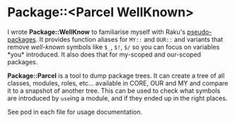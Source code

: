 # Package::\<Parcel WellKnown>

I wrote **Package::WellKnow** to familiarise myself with Raku's [pseudo-packages](https://docs.raku.org/language/packages). It provides function aliases for `MY::` and `OUR::` and variants that remove _well-known_ symbols like `$_`, `$!`, `$/` so you can focus on variables \*you\* introduced. It also does that for my-scoped and our-scoped packages. 

**Package::Parcel** is a tool to dump package trees. It can create a tree of all classes, modules, roles, etc… available in CORE, OUR and MY and compare it to a snapshot of another tree. This can be used to check what symbols are introduced by `use`ing a module, and if they ended up in the right places.

See pod in each file for usage documentation.